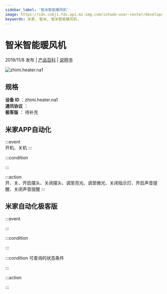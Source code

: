 ```yaml
---
sidebar_label: '智米智能暖风机'
image: https://cdn.cnbj1.fds.api.mi-img.com/iotweb-user-center/developer_1679047651809GnLNK6dH.png?GalaxyAccessKeyId=AKVGLQWBOVIRQ3XLEW&Expires=9223372036854775807&Signature=mZVZRUgoi57hqXncKC4qT+ob1p0=
keywords: 米家, 智米, 智米智能暖风机, 
---
```

# 智米智能暖风机

2019/11/8 发布 | [产品百科](https://home.mi.com/webapp/content/baike/product/index.html?model=zhimi.heater.na1/) | [说明书](https://home.mi.com/views/introduction.html?model=zhimi.heater.na1&region=cn)

![zhimi.heater.na1](https://cdn.cnbj1.fds.api.mi-img.com/iotweb-user-center/developer_1679047651809GnLNK6dH.png?GalaxyAccessKeyId=AKVGLQWBOVIRQ3XLEW&Expires=9223372036854775807&Signature=mZVZRUgoi57hqXncKC4qT+ob1p0=)

## 规格  
> 
**设备 ID** ：zhimi.heater.na1  
**通讯协议** ：  
**极客版**  ： 待补充 


## 米家APP自动化  

:::event  
开机、关机
:::

:::condition  

:::

:::action   
开、关、开启摆头、关闭摆头、调至亮光、调至微光、关闭指示灯、开启声音提醒、关闭声音提醒
:::

## 米家自动化极客版  

:::event  

:::

:::condition  

:::

:::condition 可查询的状态条件  

:::

:::action  

:::

        

